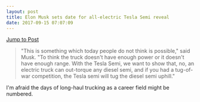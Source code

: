 ```yaml
---
layout: post
title: Elon Musk sets date for all-electric Tesla Semi reveal
date: 2017-09-15 07:07:09
---
```

[Jump to Post](http://newatlas.com/tesla-electric-semi-reveal/51340/)

>"This is something which today people do not think is possible," said Musk. "To think the truck doesn't have enough power or it doesn't have enough range. With the Tesla Semi, we want to show that, no, an electric truck can out-torque any diesel semi, and if you had a tug-of-war competition, the Tesla semi will tug the diesel semi uphill."

I'm afraid the days of long-haul trucking as a career field might be numbered. 

